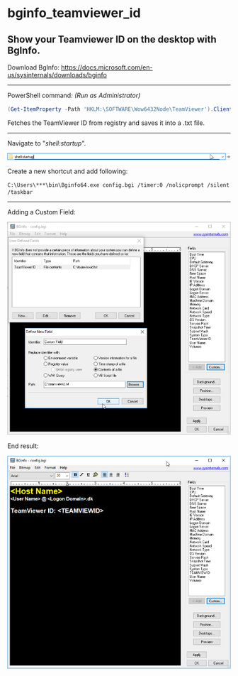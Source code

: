 # bginfo_teamviewer_id

## Show your Teamviewer ID on the desktop with BgInfo.


Download BgInfo: https://docs.microsoft.com/en-us/sysinternals/downloads/bginfo

-----------------------------------------------------------------------------------------------------------------

PowerShell command: *(Run as Administrator)*
```powershell
(Get-ItemProperty -Path 'HKLM:\SOFTWARE\Wow6432Node\TeamViewer').ClientID | Out-File -FilePath c:\teamviewerid.txt
```

Fetches the TeamViewer ID from registry and saves it into a .txt file.

-----------------------------------------------------------------------------------------------------------------

Navigate to "*shell:startup*".

![BgInfo TeamViewer Id Shell Startup](bginfo-tm-id-shell-startup.png)

Create a new shortcut and add following:
```
C:\Users\***\bin\Bginfo64.exe config.bgi /timer:0 /nolicprompt /silent /taskbar
```
-----------------------------------------------------------------------------------------------------------------

Adding a Custom Field:

![BgInfo TeamViewer Id](bginfo-tm-id-add-custom-field.png)

End result:

![BgInfo TeamViewer Id Custom Field](bginfo-tm-id.png)
